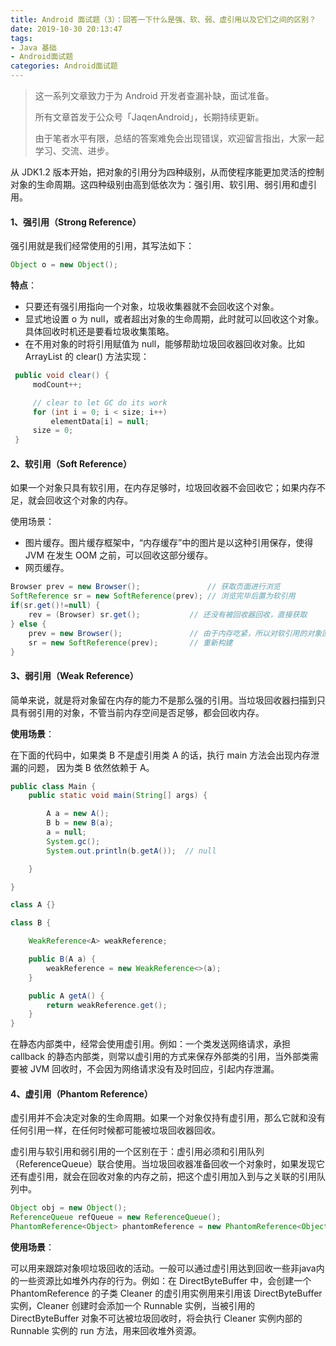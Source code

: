 ```yaml
---
title: Android 面试题（3）：回答一下什么是强、软、弱、虚引用以及它们之间的区别？
date: 2019-10-30 20:13:47
tags: 
- Java 基础
- Android面试题
categories: Android面试题
---
```


> 这一系列文章致力于为 Android 开发者查漏补缺，面试准备。
>
> 所有文章首发于公众号「JaqenAndroid」，长期持续更新。
>
> 由于笔者水平有限，总结的答案难免会出现错误，欢迎留言指出，大家一起学习、交流、进步。

从 JDK1.2 版本开始，把对象的引用分为四种级别，从而使程序能更加灵活的控制对象的生命周期。这四种级别由高到低依次为：强引用、软引用、弱引用和虚引用。

#### 1、强引用（Strong Reference）

强引用就是我们经常使用的引用，其写法如下：

```java
Object o = new Object();
```

**特点**：

- 只要还有强引用指向一个对象，垃圾收集器就不会回收这个对象。
- 显式地设置 o 为 null，或者超出对象的生命周期，此时就可以回收这个对象。具体回收时机还是要看垃圾收集策略。
- 在不用对象的时将引用赋值为 null，能够帮助垃圾回收器回收对象。比如  ArrayList 的 clear() 方法实现：

```java
 public void clear() {
     modCount++;

     // clear to let GC do its work
     for (int i = 0; i < size; i++)
         elementData[i] = null;
     size = 0;
 }
```

#### 2、软引用（Soft Reference）

如果一个对象只具有软引用，在内存足够时，垃圾回收器不会回收它；如果内存不足，就会回收这个对象的内存。

使用场景：

- 图片缓存。图片缓存框架中，“内存缓存”中的图片是以这种引用保存，使得  JVM 在发生 OOM 之前，可以回收这部分缓存。
- 网页缓存。

```java
Browser prev = new Browser();               // 获取页面进行浏览
SoftReference sr = new SoftReference(prev); // 浏览完毕后置为软引用		
if(sr.get()!=null) { 
	rev = (Browser) sr.get();           // 还没有被回收器回收，直接获取
} else {
	prev = new Browser();               // 由于内存吃紧，所以对软引用的对象回收了
	sr = new SoftReference(prev);       // 重新构建
}
```

#### 3、弱引用（Weak Reference）

简单来说，就是将对象留在内存的能力不是那么强的引用。当垃圾回收器扫描到只具有弱引用的对象，不管当前内存空间是否足够，都会回收内存。

**使用场景**：

在下面的代码中，如果类 B 不是虚引用类 A 的话，执行 main 方法会出现内存泄漏的问题， 因为类 B 依然依赖于 A。

```java
public class Main {
    public static void main(String[] args) {

        A a = new A();
        B b = new B(a);
        a = null;
        System.gc();
        System.out.println(b.getA());  // null

    }

}

class A {}

class B {

    WeakReference<A> weakReference;

    public B(A a) {
        weakReference = new WeakReference<>(a);
    }

    public A getA() {
        return weakReference.get();
    }
}
```

在静态内部类中，经常会使用虚引用。例如：一个类发送网络请求，承担 callback 的静态内部类，则常以虚引用的方式来保存外部类的引用，当外部类需要被 JVM 回收时，不会因为网络请求没有及时回应，引起内存泄漏。

#### 4、虚引用（Phantom Reference）

虚引用并不会决定对象的生命周期。如果一个对象仅持有虚引用，那么它就和没有任何引用一样，在任何时候都可能被垃圾回收器回收。

虚引用与软引用和弱引用的一个区别在于：虚引用必须和引用队列（ReferenceQueue）联合使用。当垃圾回收器准备回收一个对象时，如果发现它还有虚引用，就会在回收对象的内存之前，把这个虚引用加入到与之关联的引用队列中。

```java
Object obj = new Object();
ReferenceQueue refQueue = new ReferenceQueue();
PhantomReference<Object> phantomReference = new PhantomReference<Object>(obj,refQueue);
```

**使用场景**：

可以用来跟踪对象呗垃圾回收的活动。一般可以通过虚引用达到回收一些非java内的一些资源比如堆外内存的行为。例如：在 DirectByteBuffer 中，会创建一个 PhantomReference 的子类 Cleaner 的虚引用实例用来引用该 DirectByteBuffer 实例，Cleaner 创建时会添加一个 Runnable 实例，当被引用的 DirectByteBuffer 对象不可达被垃圾回收时，将会执行 Cleaner 实例内部的 Runnable 实例的 run 方法，用来回收堆外资源。